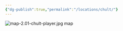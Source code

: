 ```yaml
---
{"dg-publish":true,"permalink":"/locations/chult/"}
---
```


![map-2.01-chult-player.jpg](/img/user/Locations/map-2.01-chult-player.jpg)
map